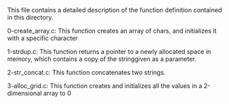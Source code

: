 This file contains a detailed description of the function definition contained in this directory.

  0-create_array.c: This function creates an array of chars, and initializes it with a specific character

  1-strdup.c: This function returns a pointer to a newly allocated space in memory, which contains a copy of the stringgiven as a parameter.

  2-str_concat.c: This function concatenates two strings.

  3-alloc_grid.c: This function creates and initializes all the values in a 2-dimensional array to 0
